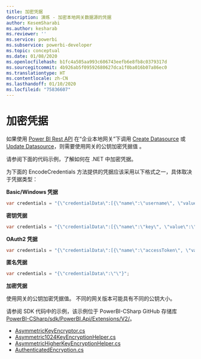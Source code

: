 ```yaml
---
title: 加密凭据
description: 演练 - 加密本地网关数据源的凭据
author: KesemSharabi
ms.author: kesharab
ms.reviewer: ''
ms.service: powerbi
ms.subservice: powerbi-developer
ms.topic: conceptual
ms.date: 01/08/2020
ms.openlocfilehash: b1fc4a505aa993c606743eefb6e8fb8c0379317d
ms.sourcegitcommit: 4b926ab5f09592680627dca1f0ba016b07a86ec0
ms.translationtype: HT
ms.contentlocale: zh-CN
ms.lasthandoff: 01/10/2020
ms.locfileid: "75836607"
---
```

# <a name="encrypt-credentials"></a>加密凭据

如果使用 [Power BI Rest API](https://docs.microsoft.com/rest/api/power-bi/) 在“企业本地网关”下调用 [Create Datasource](https://docs.microsoft.com/rest/api/power-bi/gateways/createdatasource) 或 [Update Datasource](https://docs.microsoft.com/rest/api/power-bi/gateways/updatedatasource)，则需要使用网关的公钥加密凭据值  。

请参阅下面的代码示例，了解如何在 .NET 中加密凭据。

为下面的 EncodeCredentials 方法提供的凭据应该采用以下格式之一，具体取决于凭据类型：

**Basic/Windows 凭据**

```csharp
var credentials = "{\"credentialData\":[{\"name\":\"username\", \"value\":\"john\"},{\"name\":\"password\", \"value\":\"*****\"}]}";
```

**密钥凭据**

```csharp
var credentials = "{\"credentialData\":[{\"name\":\"key\", \"value\":\"ec....LA=\"}]}";
```

**OAuth2 凭据**

```csharp
var credentials = "{\"credentialData\":[{\"name\":\"accessToken\", \"value\":\"eyJ0....fwtQ\"}]}";
```

**匿名凭据**

```csharp
var credentials = "{\"credentialData\":\"\"}";
```

**加密凭据**

使用网关的公钥加密凭据值。 不同的网关版本可能具有不同的公钥大小。

请参阅 SDK 代码中的示例，该示例位于 PowerBI-CSharp GitHub 存储库 [PowerBI-CSharp/sdk/PowerBI.Api/Extensions/V2/](https://github.com/microsoft/PowerBI-CSharp/tree/master/sdk/PowerBI.Api/Extensions/V2)。

- [AsymmetricKeyEncryptor.cs](https://github.com/microsoft/PowerBI-CSharp/blob/master/sdk/PowerBI.Api/Extensions/V2/AsymmetricKeyEncryptor.cs)
- [Asymmetric1024KeyEncryptionHelper.cs](https://github.com/microsoft/PowerBI-CSharp/blob/master/sdk/PowerBI.Api/Extensions/V2/Asymmetric1024KeyEncryptionHelper.cs)
- [AsymmetricHigherKeyEncryptionHelper.cs](https://github.com/microsoft/PowerBI-CSharp/blob/master/sdk/PowerBI.Api/Extensions/V2/AsymmetricHigherKeyEncryptionHelper.cs)
- [AuthenticatedEncryption.cs](https://github.com/microsoft/PowerBI-CSharp/blob/master/sdk/PowerBI.Api/Extensions/V2/AuthenticatedEncryption.cs)
